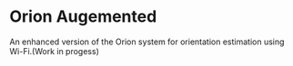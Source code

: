 # Orion Augemented 
An enhanced version of the Orion system for orientation estimation using Wi-Fi.(Work in progess)

